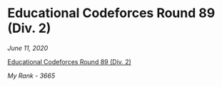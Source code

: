 # Educational Codeforces Round 89 (Div. 2)

*June 11, 2020*

[Educational Codeforces Round 89 (Div. 2)](https://codeforces.com/contest/1366)

*My Rank - 3665*
